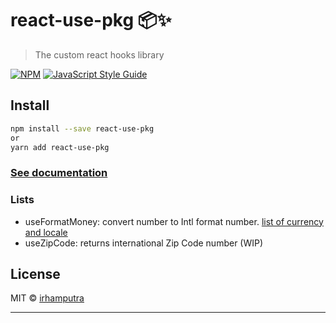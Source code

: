# react-use-pkg 📦✨

> The custom react hooks library

[![NPM](https://img.shields.io/npm/v/react-use-pkg.svg)](https://www.npmjs.com/package/react-use-pkg) [![JavaScript Style Guide](https://img.shields.io/badge/code_style-standard-brightgreen.svg)](https://standardjs.com)

## Install

```bash
npm install --save react-use-pkg
or
yarn add react-use-pkg
```

### [See documentation](https://github.com/irhamputra/react-use-pkg.wiki.git)

### Lists
* useFormatMoney: convert number to Intl format number.  [list of currency and locale](http://example.com)
* useZipCode: returns international Zip Code number (WIP)
## License

MIT © [irhamputra](https://github.com/irhamputra)

---
